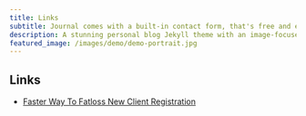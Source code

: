 ```yaml
---
title: Links
subtitle: Journal comes with a built-in contact form, that's free and easy to set up.
description: A stunning personal blog Jekyll theme with an image-focused design.
featured_image: /images/demo/demo-portrait.jpg
---
```


## Links
* [Faster Way To Fatloss New Client Registration](https://www.fasterwaycoach.com/#jenniferwoodall)
